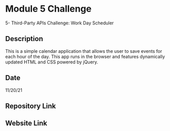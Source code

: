 # Module 5 Challenge

5- Third-Party APIs Challenge: Work Day Scheduler

## Description

This is a simple calendar application that allows the user to save events for each hour of the day. This app runs in the browser and features dynamically updated HTML and CSS powered by jQuery.

## Date

11/20/21

## Repository Link


## Website Link


